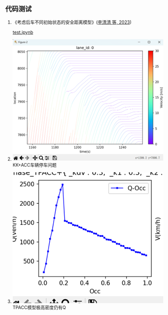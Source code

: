 ## 代码测试

1. 《考虑后车不同初始状态的安全距离模型》([李清清 等, 2023](zotero://select/library/items/IKYX7C98))

    [test.ipynb](test.ipynb)

2. ![img.png](img.png) KK+ACC车辆停车问题
3. ![img_1.png](img_1.png) TPACC模型极高密度仍有Q